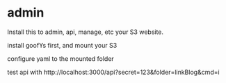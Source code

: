 # admin

Install this to admin, api, manage, etc your S3 website.

install goofYs first, and mount your S3

configure yaml to the mounted folder

test api with http://localhost:3000/api?secret=123&folder=linkBlog&cmd=i 